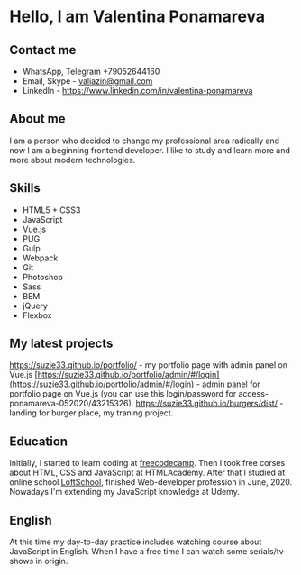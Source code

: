 # Hello, I am Valentina Ponamareva
## Contact me
- WhatsApp, Telegram +79052644160
- Email, Skype - valiazin@gmail.com
- LinkedIn - https://www.linkedin.com/in/valentina-ponamareva
## About me
I am a person who decided to change my professional area radically and now I am a beginning frontend developer. I like to study and learn more and more about modern technologies. 

## Skills
- HTML5 + CSS3
- JavaScript
- Vue.js
- PUG
- Gulp
- Webpack
- Git
- Photoshop
- Sass
- BEM 
- jQuery
- Flexbox
## My latest projects
https://suzie33.github.io/portfolio/ - my portfolio page with admin panel on Vue.js
[https://suzie33.github.io/portfolio/admin/#/login](https://suzie33.github.io/portfolio/admin/#/login) - admin panel for portfolio page on Vue.js (you can use this login/password for access- ponamareva-052020/43215326).
https://suzie33.github.io/burgers/dist/ - landing for burger place, my traning project.
## Education
Initially, I started to learn coding at [freecodecamp](https://www.freecodecamp.org/). Then I took free corses about HTML, CSS and JavaScript at HTMLAcademy. After that I studied at online school [LoftSchool](https://loftschool.com/), finished Web-developer profession in June, 2020. Nowadays I'm extending my JavaScript knowledge at Udemy.
## English
At this time my day-to-day practice includes watching course about JavaScript in English. When I have a free time I can watch some serials/tv-shows in origin.
